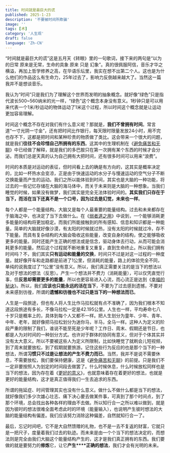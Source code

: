 ```yaml
---
title: 时间就是最巨大的谎
published: 2025-1-23
description: '不要被时间所欺骗'
image: ''
tags: [术]
category: '人生观'
draft: false
language: 'Zh-CN'
---
```

“时间就是最巨大的谎”这是五月天《转眼》里的一句歌词，接下来的两句是“以为的日常 原来是无常，生命的具象 原来 只是 幻象”。真的很佩服阿信，音乐才华之横溢，再加上哲学修养之高，在华语乐坛里，我实在想不出第二个人。这也是为什么他们的作品这么有生命力，25年过去了，影响力反倒越来越大了。当然这一篇我并不是想谈音乐。

我认为“时间”只是我们为了理解这个世界而发明的抽象概念。就好像“绿色”只是指代波长500~560纳米的光一样，“绿色”这个概念本身没有意义。1秒钟只是可以用来代表一个1米/秒运动的物体运动了1米这个过程，所以时间这个概念就是让运动更加容易理解。

时间这个概念不存在对我们有什么意义呢？那就是，**我们不曾拥有时间**。常言道“一寸光阴一寸金”，还有把时间比作银行，每天限时限量发放24小时，用不完也存不下，这都是把时间和某种珍贵的物质做了类比。这会带来一个很大的问题，就是我们**往往不会珍惜自己所拥有的东西**。这其中的生理机制在《[避免痛苦和无聊](https://mp.weixin.qq.com/s/besZFhv5sw11FG7bLsUh-A)》中已经做了解释，就是我们的多巴胺只在第一次拥有某个东西的时候才会分泌。而我们总是天真的认为自己拥有大把时间，还有很多时间可以用来“浪费”。

时间的本质是对运动的表征，但时间看上去的确是有方向的，这其实是概率决定的，比如一杯热水会变凉，正是由于快速运动的水分子与慢速运动的空气分子不断交换能量而产生的运动。我们之所以能体验到时间，其实也是大脑的一种功能，将过去的一些记忆存储在大脑的海马体中，而关于未来则是大脑的一种想象。当我们睡觉的时候，如果没有做梦，我们其实是完全无法体验时间的。**其实我们只存在于当下，而活在当下还真不是一个口号，因为过去是幻觉，未来也一样**。

每个人都是一个能量结构，大脑又是每个人最重要的能量结构。过去和未来都存在于脑海之中，也决定了当下去做什么。在《[弱者道之用](https://mp.weixin.qq.com/s/BXkKHfHUKNlI5YocdefxCA)》中说到，一个能够消耗更多能量的结构将更加稳定。而我们所能接触到的所有感知、信息和知识都是一种能量。简单的大脑就好像沙漠，有太阳的时候就过热，没有太阳的时候就过冷，存不下能量。而具有复杂结构的大脑会吸收这些能量，改变自身的结构，使之能够吸收更多的能量。同时还能产生正确的想法或是信念，驱动身体去行动，从而可能会消耗更多的能量。然后这个过程就不断地重复又重复，直到生命终止。所以我们拥有时间吗？不，我们其实**只有运动和能量的交换**，时间只不过是对这一过程的一种度量。就好像开车和走路都是前进了1公里，但消耗的能量，路上的体验完全不同，单纯的说我度过了“1公里”没有意义。所以，我们真正需要关注的是当下的想法以及对于想法的想法（反思）。产生一个想法并不费力（消耗能量），可以仅凭直觉行事，但**反思却需要更多的能量**，所以也更容易进入心流，而心流正是达到《[幸福的秘诀](https://mp.weixin.qq.com/s/Q9FHkf2r3O1HcaBRAvH9-w)》。所以，我们**应该也只能永远的活在当下**，不要为了过去感到遗憾，不要对未来感到彷徨，所谓的**遗憾和彷徨也不过只是当下的一种想法而已**。

人生是一段旅途，但也有人将人生比作马拉松就有点不准确了，因为我们根本不知道这段旅途有多长，不像马拉松一定是42.195公里。人生也一样，平均寿命七八十岁只是概率上的，具体到每个人又都不一样。把人生划分为童年、少年、青年、中年、老年，就好像把马拉松划分为迷你马，半马，全马一样。这种人为定义的阶段严重的限制了我们，谁说不能至死是少年呢？工作日、周末、假期还是节日，也都是人为对时间的一种划分方式。也许对于群体的协同有意义，但对于个体其实并没有太大意义。所以不要被这些人为定义所限制，比如快睡觉了就刷会儿短视频，到了周末就要放松，到了假期就要旅游。记住这些行为反应的也是那个当下的一种想法，所谓**习惯只不过是让想法的产生不费力而已**。当然，我并不是说不需要休息，不需要放松，我们要保持健康，这是《[避免痛苦和无聊](https://mp.weixin.qq.com/s/besZFhv5sw11FG7bLsUh-A)》的前提。只是我们不一定非要按照人为划定的时间段去做罢了。什么时候休息，什么时候放松同样也是当下的想法，因为存在着《[更好的意义](https://mp.weixin.qq.com/s/gssr6Xkuj83u5numWuqgQA)》，也就意味着存在着更好的想法，也就是更好的能量结构，这才是真正值得我们一生去追求的东西。

所谓的拖延症、时间管理其实也没有什么意义。做什么不做什么都是当下的想法，就好像我们多少次雄心壮志、痛下决心要去做某件事，可真到了那个时间点，到了那个环境，总会找出各种各样的理由不去做。所以知行合一之所以难以做到，就是因为彼时的想法很难全面考虑此时的环境（能量输入），也说明产生彼时想法的大脑的能量结构有偏差。我们应该努力消除这种偏差，自然就知行合一了。

最后，忘记时间吧，它不是大自然馈赠的礼物，也不是一去不复返的财富，它就只是一把尺子，度量着我们过去的轨迹。而未来是由一个个当下的想法决定的，而想法则是完全由我们大脑这个能量结构产生的，这才是我们真正拥有的东西。我们要做的就是要努力的**修炼**它，让它**产生****正确的想法**，我们才会有光明的未来。
